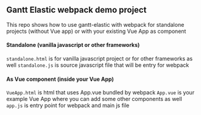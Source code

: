 ## Gantt Elastic webpack demo project

This repo shows how to use gantt-elastic with webpack for standalone projects (without Vue app) or with your existing Vue App as component

#### Standalone (vanilla javascript or other frameworks)

`standalone.html` is for vanilla javascript project or for other frameworks as well
`standalone.js` is source javascript file that will be entry for webpack

#### As Vue component (inside your Vue App)

`VueApp.html` is html that uses App.vue bundled by webpack
`App.vue` is your example Vue App where you can add some other components as well
`app.js` is entry point for webpack and main js file